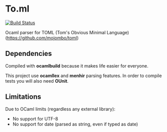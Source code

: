 # To.ml

[![Build Status](https://travis-ci.org/mackwic/To.ml.png?branch=master)](https://travis-ci.org/mackwic/To.ml)

Ocaml parser for TOML (Tom's Obvious Minimal Language) (https://github.com/mojombo/toml)

## Dependencies

Compiled with **ocamlbuild** because it makes life easier for everyone.

This project use **ocamllex** and **menhir** parsing features. In order to
compile tests you will also need **OUnit**.

## Limitations

Due to OCaml limits (regardless any external library):
* No support for UTF-8
* No support for date (parsed as string, even if typed as date)
